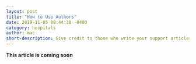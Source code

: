 ```yaml
---
layout: post
title: "How to Use Authors"
date: 2019-11-05 08:44:38 -0400
category: hospitals
author: mac
short-description: Give credit to those who write your support articles
---
```


**This article is coming soon**


